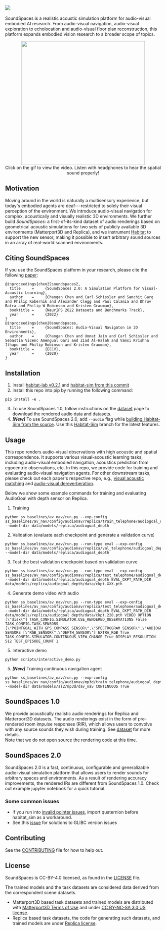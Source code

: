![](res/logo.png)
--------------------------------------------------------------------------------
SoundSpaces is a realistic acoustic simulation platform for audio-visual embodied AI research. From audio-visual navigation, audio-visual exploration to echolocation and audio-visual floor plan reconstruction, this platform expands embodied vision research to a broader scope of topics.

<p align="center"><a href="https://youtu.be/4uiptTUyq30">
  <img src="res/soundspaces-demo.gif"  height="400"></a>
<br>
Click on the gif to view the video. Listen with headphones to hear the spatial sound properly!
</p>

[comment]: <> ([<img src="https://i.imgur.com/BdhXQaZ.png" width="80%">]&#40;https://youtu.be/4uiptTUyq30&#41;)
[comment]: <> (Presentation videos can be found at our [project page]&#40;http://vision.cs.utexas.edu/projects/audio_visual_navigation/&#41;.)

## Motivation
Moving around in the world is naturally a multisensory experience, but today's embodied agents are deaf---restricted to solely their visual perception of the environment. We introduce audio-visual navigation for complex, acoustically and visually realistic 3D environments. We further build *SoundSpaces*: a first-of-its-kind dataset of audio renderings based on geometrical acoustic simulations for two sets of publicly available 3D environments (Matterport3D and Replica), and we instrument [Habitat](https://github.com/facebookresearch/habitat-api/blob/master/README.md) to support the new sensor, making it possible to insert arbitrary sound sources in an array of real-world scanned environments.

## Citing SoundSpaces
If you use the SoundSpaces platform in your research, please cite the following [paper](https://arxiv.org/pdf/1912.11474.pdf):
```
@inproceedings{chen22soundspaces2,
  title     =     {SoundSpaces 2.0: A Simulation Platform for Visual-Acoustic Learning},
  author    =     {Changan Chen and Carl Schissler and Sanchit Garg and Philip Kobernik and Alexander Clegg and Paul Calamia and Dhruv Batra and Philip W Robinson and Kristen Grauman},
  booktitle =     {NeurIPS 2022 Datasets and Benchmarks Track},
  year      =     {2022}
}
@inproceedings{chen20soundspaces,
  title     =     {SoundSpaces: Audio-Visual Navigaton in 3D Environments},
  author    =     {Changan Chen and Unnat Jain and Carl Schissler and Sebastia Vicenc Amengual Gari and Ziad Al-Halah and Vamsi Krishna Ithapu and Philip Robinson and Kristen Grauman},
  booktitle =     {ECCV},
  year      =     {2020}
}
```

## Installation 
1. Install [habitat-lab v0.2.1](https://github.com/facebookresearch/habitat-lab) and [habitat-sim from this commit](https://github.com/facebookresearch/habitat-sim/tree/80f8e31140eaf50fe6c5ab488525ae1bdf250bd9)
2. Install this repo into pip by running the following command:
```
pip install -e .
```
3. To use SoundSpaces 1.0, follow instructions on the [dataset](soundspaces/README.md) page to download the rendered audio data and datasets.
4. ***[New]*** To use SoundSpaces 2.0, add ```--audio``` flag while [building Habitat-Sim from the source](https://github.com/facebookresearch/habitat-sim/blob/80f8e31140eaf50fe6c5ab488525ae1bdf250bd9/BUILD_FROM_SOURCE.md).
Use this [Habitat-Sim](https://github.com/facebookresearch/habitat-sim/tree/RLRAudioPropagationUpdate) branch for the latest features. 

## Usage
This repo renders audio-visual observations with high acoustic and spatial correspondence. 
It supports various visual-acoustic learning tasks, including audio-visual embodied navigation, acoustics prediction from egocentric observations, etc.
In this repo, we provide code for training and evaluating audio-visual navigation agents. 
For other downstream tasks, please check out each paper's respective repo, 
e.g., [visual acoustic matching](https://github.com/facebookresearch/visual-acoustic-matching) 
and [audio-visual dereverberation](https://github.com/facebookresearch/learning-audio-visual-dereverberation).

Below we show some example commands for training and evaluating AudioGoal with depth sensor on Replica. 
1. Training
```
python ss_baselines/av_nav/run.py --exp-config ss_baselines/av_nav/config/audionav/replica/train_telephone/audiogoal_depth.yaml --model-dir data/models/replica/audiogoal_depth
```
2. Validation (evaluate each checkpoint and generate a validation curve)
```
python ss_baselines/av_nav/run.py --run-type eval --exp-config ss_baselines/av_nav/config/audionav/replica/val_telephone/audiogoal_depth.yaml --model-dir data/models/replica/audiogoal_depth
```
3. Test the best validation checkpoint based on validation curve
```
python ss_baselines/av_nav/run.py --run-type eval --exp-config ss_baselines/av_nav/config/audionav/replica/test_telephone/audiogoal_depth.yaml --model-dir data/models/replica/audiogoal_depth EVAL_CKPT_PATH_DIR data/models/replica/audiogoal_depth/data/ckpt.XXX.pth
```
4. Generate demo video with audio
```
python ss_baselines/av_nav/run.py --run-type eval --exp-config ss_baselines/av_nav/config/audionav/replica/test_telephone/audiogoal_depth.yaml --model-dir data/models/replica/audiogoal_depth EVAL_CKPT_PATH_DIR data/models/replica/audiogoal_depth/data/ckpt.220.pth VIDEO_OPTION [\"disk\"] TASK_CONFIG.SIMULATOR.USE_RENDERED_OBSERVATIONS False TASK_CONFIG.TASK.SENSORS [\"POINTGOAL_WITH_GPS_COMPASS_SENSOR\",\"SPECTROGRAM_SENSOR\",\"AUDIOGOAL_SENSOR\"] SENSORS [\"RGB_SENSOR\",\"DEPTH_SENSOR\"] EXTRA_RGB True TASK_CONFIG.SIMULATOR.CONTINUOUS_VIEW_CHANGE True DISPLAY_RESOLUTION 512 TEST_EPISODE_COUNT 1
```
5. Interactive demo
```
python scripts/interactive_demo.py
```
5. ***[New]*** Training continuous navigation agent 
```
python ss_baselines/av_nav/run.py --exp-config ss_baselines/av_nav/config/audionav/mp3d/train_telephone/audiogoal_depth_ddppo.yaml --model-dir data/models/ss2/mp3d/dav_nav CONTINUOUS True
```

## SoundSpaces 1.0
We provide acoustically realistic audio renderings for Replica and Matterport3D datasets. 
The audio renderings exist in the form of pre-rendered room impulse responses (RIR), which allows 
users to convolve with any source sounds they wish during training. 
See [dataset](soundspaces/README.md) for more details.  
Note that we do not open source the rendering code at this time.

## SoundSpaces 2.0
SoundSpaces 2.0 is a fast, continuous, configurable and generalizable audio-visual simulation platform that allows
users to render sounds for arbitrary spaces and environments. 
As a result of rendering accuracy improvements, the rendered IRs are different from SoundSpaces 1.0.
Check out example jupyter notebook for a quick tutorial.

### Some common issues
* If you run into [invalid pointer issues](https://github.com/facebookresearch/habitat-sim/issues/1747), import quaternion before habitat_sim as a workaround.
* See this [issue](https://github.com/facebookresearch/rlr-audio-propagation/issues/9) for solutions to GLIBC version issues


## Contributing
See the [CONTRIBUTING](CONTRIBUTING.md) file for how to help out.

## License
SoundSpaces is CC-BY-4.0 licensed, as found in the [LICENSE](LICENSE) file.

The trained models and the task datasets are considered data derived from the correspondent scene datasets.
- Matterport3D based task datasets and trained models are distributed with [Matterport3D Terms of Use](http://kaldir.vc.in.tum.de/matterport/MP_TOS.pdf) and under [CC BY-NC-SA 3.0 US license](https://creativecommons.org/licenses/by-nc-sa/3.0/us/).
- Replica based task datasets, the code for generating such datasets, and trained models are under [Replica license](https://github.com/facebookresearch/Replica-Dataset/blob/master/LICENSE).

